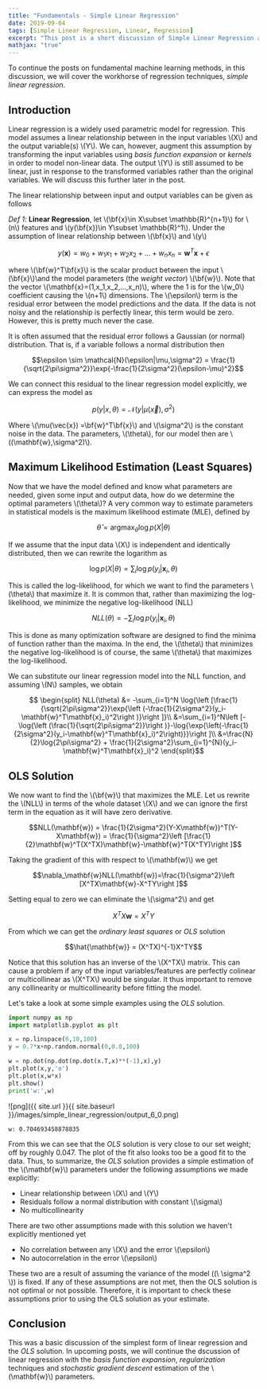 ```yaml
---
title: "Fundamentals - Simple Linear Regression"
date: 2019-09-04
tags: [Simple Linear Regression, Linear, Regression]
excerpt: "This post is a short discussion of Simple Linear Regression and the Ordinary Least Square solution to  estimating parameters."
mathjax: "true"
---
```

To continue the posts on fundamental machine learning methods, in this discussion, we will cover the workhorse of regression techniques, *simple linear regression*.

## Introduction

Linear regression is a widely used parametric model for regression. This model assumes a linear relationship between in the input variables \\(X\\) and the output variable(s) \\(Y\\). We can, however, augment this assumption by transforming the input variables using *basis function expansion* or *kernels* in order to model non-linear data. The output \\(Y\\) is still assumed to be linear, just in response to the transformed variables rather than the original variables. We will discuss this further later in the post.

The linear relationship between input and output variables can be given as follows

*Def 1*: **Linear Regression**, let \\(\bf{x}\in X\subset \mathbb{R}^{n+1}\\) for \\(n\\) features and \\(y(\bf{x})\in Y\subset \mathbb{R}^1\\). Under the assumption of linear relationship between \\(\bf{x}\\) and \\(y\\)

$$ y(\mathbf{x}) = w_0+w_1x_1+w_2x_2+...+w_nx_n=\mathbf{w}^T\mathbf{x}+\epsilon $$

where \\(\bf{w}^T\bf{x}\\) is the scalar product between the input \\(\bf{x}\\)\and the model parameters (the *weight vector*) \\(\bf{w}\\). Note that the vector \\(\mathbf{x}=(1,x_1,x_2,...,x_n)\\), where the 1 is for the \\(w_0\\) coefficient causing the \\(n+1\\) dimensions. The \\(\epsilon\\) term is the residual error between the model predictions and the data. If the data is not noisy and the relationship is perfectly linear, this term would be zero. However, this is pretty much never the case.

It is often assumed that the residual error follows a Gaussian (or normal) distribution. That is, if a variable follows a normal distribution then

$$\epsilon \sim \mathcal{N}(\epsilon|\mu,\sigma^2) = \frac{1}{\sqrt{2\pi\sigma^2}}\exp{-\frac{1}{2\sigma^2}(\epsilon-\mu)^2}$$

We can connect this residual to the linear regression model explicitly, we can express the model as

$$p(y|x,\theta) = \mathcal{N}(y|\mu(\vec{x}),\sigma^2)$$

Where \\(\mu(\vec{x}) =\bf{w}^T\bf{x}\\) and \\(\sigma^2\\) is the constant noise in the data. The parameters, \\(\theta\\), for our model then are \\((\mathbf{w},\sigma^2)\\).

## Maximum Likelihood Estimation (Least Squares)

Now that we have the model defined and know what parameters are needed, given some input and output data, how do we determine the optimal parameters \\(\theta\\)? A very common way to estimate parameters in statistical models is the maximum likelihood estimate (MLE), defined by

$$ \hat{\theta} = \text{argmax}_{\theta} \log{p(X|\theta)}$$

If we assume that the input data \\(X\\) is independent and identically distributed, then we can rewrite the logarithm as

$$ \log{p(X|\theta)} = \sum_i \log{p(y_i|\mathbf{x}_i,\theta)} $$

This is called the log-likelihood, for which we want to find the parameters \\(\theta\\) that maximize it. It is common that, rather than maximizing the log-likelihood, we minimize the negative log-likelihood (NLL)

$$NLL(\theta) = -\sum_i \log{p(y_i|\mathbf{x}_i,\theta)}$$

This is done as many optimization software are designed to find the minima of function rather than the maxima. In the end, the \\(\theta\\) that minimizes the negative log-likelihood is of course, the same \\(\theta\\) that maximizes the log-likelihood.

We can substitute our linear regression model into the NLL function, and assuming \\(N\\) samples, we obtain

$$
\begin{split}
NLL(\theta) &= -\sum_{i=1}^N \log{\left [\frac{1}{\sqrt{2\pi\sigma^2}}\exp{\left (-\frac{1}{2\sigma^2}(y_i-\mathbf{w}^T\mathbf{x}_i)^2\right )}\right
]}\\
&=\sum_{i=1}^N\left [-\log{\left (\frac{1}{\sqrt{2\pi\sigma^2}}\right )}-\log{\exp{\left(-\frac{1}{2\sigma^2}(y_i-\mathbf{w}^T\mathbf{x}_i)^2\right)}}\right ]\\
&=\frac{N}{2}\log{2\pi\sigma^2} + \frac{1}{2\sigma^2}\sum_{i=1}^{N}(y_i-\mathbf{w}^T\mathbf{x}_i)^2
\end{split}$$

## OLS Solution

We now want to find the \\(\bf{w}\\) that maximizes the MLE. Let us rewrite the \\(NLL\\) in terms of the whole dataset \\(X\\) and we can ignore the first term in the equation as it will have zero derivative.

$$NLL(\mathbf{w}) = \frac{1}{2\sigma^2}(Y-X\mathbf{w})^T(Y-X\mathbf{w}) = \frac{1}{\sigma^2}\left [\frac{1}{2}\mathbf{w}^T(X^TX)\mathbf{w}-\mathbf{w}^T(X^TY)\right ]$$

Taking the gradient of this with respect to \\(\mathbf(w)\\) we get

$$\nabla_\mathbf{w}NLL(\mathbf{w})=\frac{1}{\sigma^2}\left [X^TX\mathbf{w}-X^TY\right ]$$

Setting equal to zero we can eliminate the \\(\sigma^2\\) and get

$$X^TX\mathbf{w} = X^TY$$

From which we can get the *ordinary least squares* or *OLS* solution

$$\hat{\mathbf{w}} = (X^TX)^{-1}X^TY$$

Notice that this solution has an inverse of the \\(X^TX\\) matrix. This can cause a problem if any of the input variables/features are perfectly colinear or multicollinear as \\(X^TX\\) would be singular. It thus important to remove any collinearity or multicollinearity before fitting the model.

Let's take a look at some simple examples using the *OLS* solution.


```python
import numpy as np
import matplotlib.pyplot as plt

x = np.linspace(0,10,100)
y = 0.7*x+np.random.normal(0,0.8,100)

w = np.dot(np.dot(np.dot(x.T,x)**(-1),x),y)
plt.plot(x,y,'o')
plt.plot(x,w*x)
plt.show()
print('w:',w)
```


![png]({{ site.url }}{{ site.baseurl }}/images/simple_linear_regression/output_6_0.png)


    w: 0.704693458878835


From this we can see that the *OLS* solution is very close to our set weight; off by roughly 0.047. The plot of the fit also looks too be a good fit to the data. Thus, to summarize, the *OLS* solution provides a simple estimation of the \\(\mathbf{w}\\) parameters under the following assumptions we made explicitly:

* Linear relationship between \\(X\\) and \\(Y\\)
* Residuals follow a normal distribution with constant \\(\sigma\\)
* No multicollinearity

There are two other assumptions made with this solution we haven't explicitly mentioned yet

* No correlation between any \\(X\\) and the error \\(\epsilon\\)
* No autocorrelation in the error \\(\epsilon\\)

These two are a result of assuming the variance of the model ((\\ \sigma^2 \\)) is fixed. If any of these assumptions are not met, then the OLS solution is not optimal or not possible. Therefore, it is important to check these assumptions prior to using the OLS solution as your estimate.


## Conclusion

This was a basic discussion of the simplest form of linear regression and the *OLS* solution. In upcoming posts, we will continue the dscussion of linear regression with the *basis function expansion*, *regularization* techniques and *stochastic gradient descent* estimation of the \\(\mathbf{w}\\) parameters.
